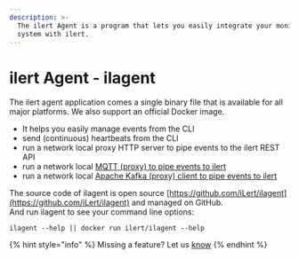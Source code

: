 ```yaml
---
description: >-
  The ilert Agent is a program that lets you easily integrate your monitoring
  system with ilert.
---
```


# ilert Agent - ilagent

The ilert agent application comes a single binary file that is available for all major platforms. We also support an official Docker image.

* It helps you easily manage events from the CLI
* send (continuous) heartbeats from the CLI
* run a network local proxy HTTP server to pipe events to the ilert REST API
* run a network local [MQTT (proxy) to pipe events to ilert](../../integrations/inbound-integrations/mqtt.md)
* run a network local [Apache Kafka (proxy) client to pipe events to ilert](../../integrations/inbound-integrations/kafka.md)

The source code of ilagent is open source [https://github.com/iLert/ilagent](https://github.com/iLert/ilagent) and managed on GitHub.\
And run ilagent to see your command line options:

```
ilagent --help || docker run ilert/ilagent --help
```

{% hint style="info" %}
Missing a feature? Let us [know](../../contact.md)
{% endhint %}
